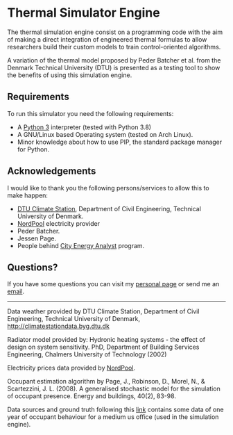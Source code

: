 # Thermal Simulator Engine

The thermal simulation engine consist on a programming code with the aim of making a direct integration of engineered 
thermal formulas to allow researchers build their custom models to train control-oriented algorithms. 

A variation of the thermal model proposed by Peder Batcher et al. from the Denmark Technical University (DTU) 
is presented as a testing tool to show the benefits of using this simulation engine. 

## Requirements

To run this simulator you need the following requirements:

* A [Python 3](https://www.python.org/) interpreter (tested with Python 3.8)
* A GNU/Linux based Operating system (tested on Arch Linux).
* Minor knowledge about how to use PIP, the standard package manager for Python.


## Acknowledgements

I would like to thank you the following persons/services to allow this to make happen:

* [DTU Climate Station](http://climatestationdata.byg.dtu.dk), Department of Civil Engineering, Technical University of Denmark.
* [NordPool](https://www.nordpoolgroup.com/) electricity provider
* Peder Batcher.
* Jessen Page.
* People behind [City Energy Analyst](https://zenodo.org/record/1487867) program.


## Questions?

If you have some questions you can visit my [personal page](www.rubenmulero.com) or send me an [email](me@rubenmulero.com).

_______

Data weather provided by DTU Climate Station, Department of Civil Engineering, Technical University of Denmark, http://climatestationdata.byg.dtu.dk

Radiator model provided by: Hydronic heating systems - the effect of design on system sensitivity. PhD, Department of Building Services Engineering,
Chalmers University of Technology (2002)

Electricity prices data provided by [NordPool](https://www.nordpoolgroup.com/).

Occupant estimation algorithm by Page, J., Robinson, D., Morel, N., & Scartezzini, J. L. (2008). A generalised stochastic model for the simulation of occupant presence. Energy and buildings, 40(2), 83-98.

Data sources and ground truth following this  [link](https://openei.org/datasets/dataset/one-year-behavior-environment-data-for-medium-office) contains some
data of one year of occupant behaviour for a medium us office (used in the simulation engine).